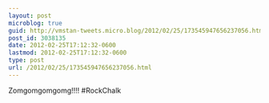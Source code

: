 ```yaml
---
layout: post
microblog: true
guid: http://vmstan-tweets.micro.blog/2012/02/25/173545947656237056.html
post_id: 3038135
date: 2012-02-25T17:12:32-0600
lastmod: 2012-02-25T17:12:32-0600
type: post
url: /2012/02/25/173545947656237056.html
---
```

Zomgomgomgomg!!!! #RockChalk
